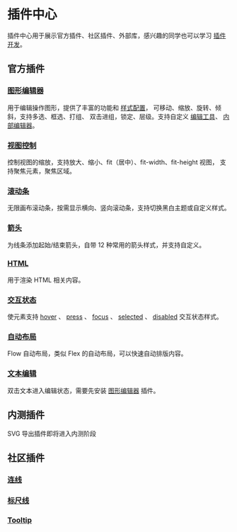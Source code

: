# 插件中心

插件中心用于展示官方插件、社区插件、外部库，感兴趣的同学也可以学习 [插件开发](./dev.md)。

## 官方插件

### [图形编辑器](/plugin/in/editor/)

用于编辑操作图形，提供了丰富的功能和 [样式配置](/plugin/in/editor/config.md)， 可移动、缩放、旋转、倾斜，支持多选、框选、打组、 双击进组，锁定、层级。支持自定义 [编辑工具](/plugin/in/editor/editOuter/register.md)、 [内部编辑器](/plugin/in/editor/editInner/register.md)。

### [视图控制](/plugin/in/view/)

控制视图的缩放，支持放大、缩小、fit（居中）、fit-width、fit-height 视图， 支持聚焦元素，聚焦区域。

### [滚动条](/plugin/in/scroll/)

无限画布滚动条，按需显示横向、竖向滚动条，支持切换黑白主题或自定义样式。

### [箭头](/plugin/in/arrow/)

为线条添加起始/结束箭头，自带 12 种常用的箭头样式，并支持自定义。

### [HTML](/plugin/in/html/)

用于渲染 HTML 相关内容。

### [交互状态](/plugin/in/state/)

使元素支持 [hover](/reference/property/state/hover) 、 [press](/reference/property/state/press) 、 [focus](/reference/property/state/focus) 、 [selected](/reference/property/state/selected) 、 [disabled](/reference/property/state/disabled) 交互状态样式。

### [自动布局](/plugin/in/flow/)

Flow 自动布局，类似 Flex 的自动布局，可以快速自动排版内容。

### [文本编辑](/plugin/in/text-editor/)

双击文本进入编辑状态，需要先安装 [图形编辑器](/plugin/in/editor/index.md) 插件。

## 内测插件

SVG 导出插件即将进入内测阶段

## 社区插件

### [连线](https://www.npmjs.com/package/leafer-x-connector)

### [标尺线](https://www.npmjs.com/package/leafer-x-ruler)

### [Tooltip](https://www.npmjs.com/package/leafer-x-tooltip)
